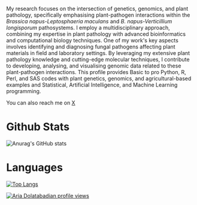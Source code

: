 My research focuses on the intersection of genetics, genomics, and plant pathology, specifically emphasising plant-pathogen interactions within the *Brassica napus-Leptosphaeria maculans* and *B. napus-Verticillium longisporum* pathosystems. I employ a multidisciplinary approach, combining my expertise in plant pathology with advanced bioinformatics and computational biology techniques.
One of my work's key aspects involves identifying and diagnosing fungal pathogens affecting plant materials in field and laboratory settings. By leveraging my extensive plant pathology knowledge and cutting-edge molecular techniques, I contribute to developing, analysing, and visualising genomic data related to these plant-pathogen interactions. 
This profile provides Basic to pro Python, R, Perl, and SAS codes with plant genetics, genomics, and agricultural-based examples and Statistical, Artificial Intelligence, and Machine Learning programming.

You can also reach me on [X](https://twitter.com/A_Dolatabadian)

# Github Stats
![Anurag's GitHub stats](https://github-readme-stats.vercel.app/api?username=Aria-Dolatabadian)

# Languages
[![Top Langs](https://github-readme-stats.vercel.app/api/top-langs/?username=Aria-Dolatabadian&langs_count=8)](https://github.com/anuraghazra/github-readme-stats)

[![Aria Dolatabadian profile views](https://u8views.com/api/v1/github/profiles/74664712/views/day-week-month-total-count.svg)](https://u8views.com/github/Aria-Dolatabadian)






